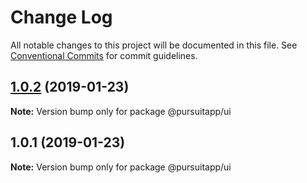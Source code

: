 # Change Log

All notable changes to this project will be documented in this file.
See [Conventional Commits](https://conventionalcommits.org) for commit guidelines.

## [1.0.2](https://github.com/dhayaec/pursuitapp/compare/v1.0.1...v1.0.2) (2019-01-23)

**Note:** Version bump only for package @pursuitapp/ui





## 1.0.1 (2019-01-23)

**Note:** Version bump only for package @pursuitapp/ui
